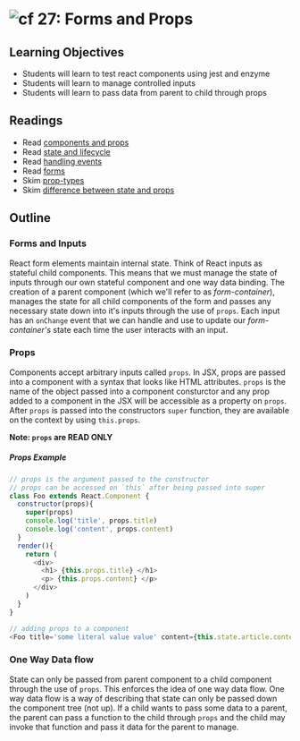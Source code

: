 ![cf](http://i.imgur.com/7v5ASc8.png) 27: Forms and Props
===

## Learning Objectives
* Students will learn to test react components using jest and enzyme
* Students will learn to manage controlled inputs
* Students will learn to pass data from parent to child through props

## Readings
* Read [components and props](https://facebook.github.io/react/docs/components-and-props.html)
* Read [state and lifecycle](https://facebook.github.io/react/docs/state-and-lifecycle.html)
* Read [handling events](https://facebook.github.io/react/docs/handling-events.html)
* Read [forms](https://facebook.github.io/react/docs/forms.html)
* Skim [prop-types](https://reactjs.org/docs/typechecking-with-proptypes.html)
* Skim [difference between state and props](https://blog.cloudboost.io/props-vs-state-in-react-js-9c186dcf39b8)

## Outline

### Forms and Inputs
React form elements maintain internal state. Think of React inputs as stateful child components. This means that we must manage the state of inputs through our own stateful component and one way data binding. The creation of a parent component (which we'll refer to as _form-container_), manages the state for all child components of the form and passes any necessary state down into it's inputs through the use of `props`. Each input has an `onChange` event that we can handle and use to update our _form-container's_ state each time the user interacts with an input.

### Props
Components accept arbitrary inputs called `props`. In JSX, props are passed into a component with a syntax that looks like HTML attributes. `props` is the name of the object passed into a component consturctor and any prop added to a component in the JSX will be accessible as a property on `props`. After `props` is passed into the constructors `super` function, they are available on the context by using `this.props`.

**Note: `props` are READ ONLY**

##### Props Example
``` javascript
// props is the argument passed to the constructor
// props can be accessed on `this` after being passed into super
class Foo extends React.Component {
  constructor(props){
    super(props)
    console.log('title', props.title)
    console.log('content', props.content)
  }
  render(){
    return (
      <div>
        <h1> {this.props.title} </h1>
        <p> {this.props.content} </p>
      </div>
    )
  }
}

// adding props to a component
<Foo title='some literal value value' content={this.state.article.content}>
```

### One Way Data flow
State can only be passed from parent component to a child component through the use of `props`. This enforces the idea of one way data flow. One way data flow is a way of describing that state can only be passed down the component tree (not up). If a child wants to pass some data to a parent, the parent can pass a function to the child through `props` and the child may invoke that function and pass it data for the parent to manage.
